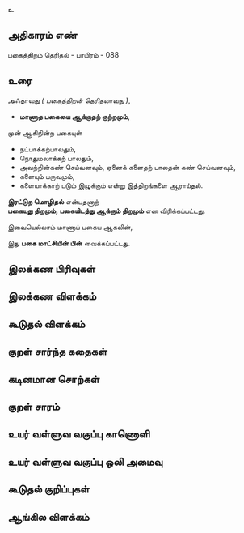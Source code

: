 உ


## அதிகாரம் எண்

பகைத்திறம் தெரிதல் - 	பாயிரம் - 088 
## உரை

அஃதாவது _( பகைத்திறன் தெரிதலாவது )_,  

* **மாணாத பகையை ஆக்குதற் குற்றமும்**, 

முன் ஆகிநின்ற பகையுள்  
* நட்பாக்கற்பாலதும்,  
* நொதுமலாக்கற் பாலதும்,  
* அவற்றின்கண் செய்வனவும், ஏனைக் களைதற் பாலதன் கண் செய்வனவும்,  
* களையும் பருவமும்,  
* களையாக்காற் படும் இழுக்கும் என்று இத்திறங்களை ஆராய்தல். 

**இரட்டுற மொழிதல்** என்பதனாற்  
**பகையது திறமும், பகையிடத்து ஆக்கும் திறமும்** என விரிக்கப்பட்டது.  

இவையெல்லாம் மாணாப் பகைய ஆகலின்,  

இது **பகை மாட்சியின் பின்** வைக்கப்பட்டது.
## இலக்கண பிரிவுகள் 


## இலக்கண விளக்கம்


## கூடுதல் விளக்கம்


## குறள் சார்ந்த கதைகள் 


## கடினமான சொற்கள்


## குறள் சாரம் 


## உயர் வள்ளுவ வகுப்பு காணொளி


## உயர் வள்ளுவ வகுப்பு ஒலி அமைவு 


## கூடுதல் குறிப்புகள்


## ஆங்கில விளக்கம்

